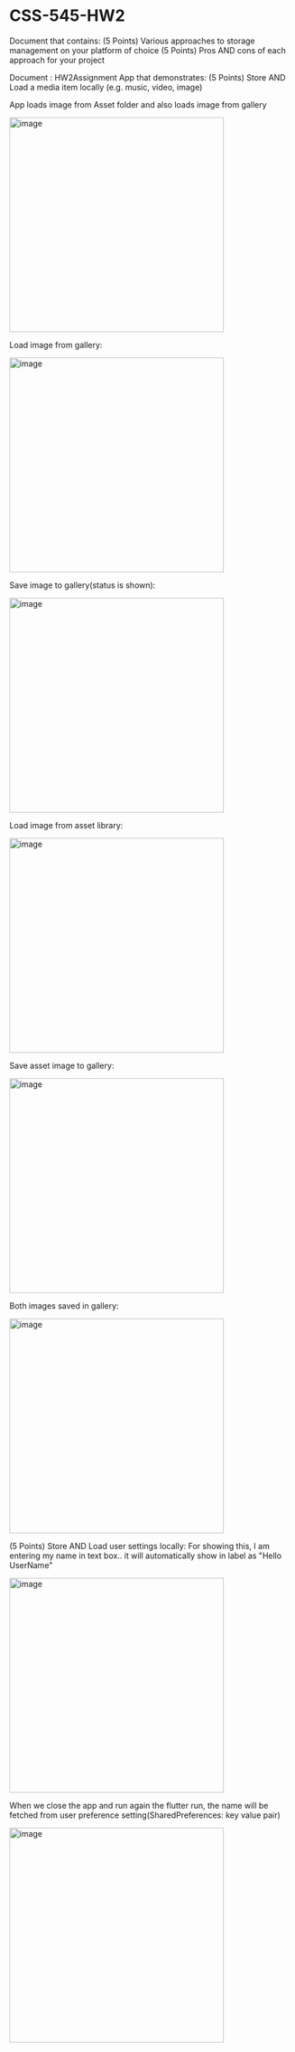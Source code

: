# CSS-545-HW2

Document that contains:
(5 Points) Various approaches to storage management on your platform of choice
(5 Points) Pros AND cons of each approach for your project

Document : HW2Assignment
App that demonstrates:
(5 Points) Store AND Load a media item locally (e.g. music, video, image)


App loads image from Asset folder and also loads image from gallery

<img width="380" alt="image" src="https://github.com/shristiUW/CSS-545-HW2/assets/148150150/9e7e90d9-7268-455b-90cb-5f59b6414a87">

Load image from gallery:

<img width="380" alt="image" src="https://github.com/shristiUW/CSS-545-HW2/assets/148150150/82524729-5195-471a-bbb7-f9ff6768d54c">

Save image to gallery(status is shown):

<img width="380" alt="image" src="https://github.com/shristiUW/CSS-545-HW2/assets/148150150/4207be92-2ad2-48e3-9a03-0ce6d4950c4a">

Load image from asset library:

<img width="380" alt="image" src="https://github.com/shristiUW/CSS-545-HW2/assets/148150150/97b35a4e-69c5-4451-8755-b120ae717c1a">

Save asset image to gallery:

<img width="380" alt="image" src="https://github.com/shristiUW/CSS-545-HW2/assets/148150150/9431f1a6-d7ab-46f9-96ad-68a65e98b767">

Both images saved in gallery:

<img width="380" alt="image" src="https://github.com/shristiUW/CSS-545-HW2/assets/148150150/6b5b80c8-e567-4bc2-9824-7dcfad062920">


(5 Points) Store AND Load user settings locally:
For showing this, I am entering my name in text box.. it will automatically show in label as "Hello UserName"


<img width="380" alt="image" src="https://github.com/shristiUW/CSS-545-HW2/assets/148150150/1c12dc3a-0131-4d4a-bf01-481133488a21">

When we close the app and run again the flutter run, the name will be fetched from user preference setting(SharedPreferences: key value pair)

<img width="380" alt="image" src="https://github.com/shristiUW/CSS-545-HW2/assets/148150150/d2a9c6fa-1ddc-4171-a680-00e8e0e4112f">
